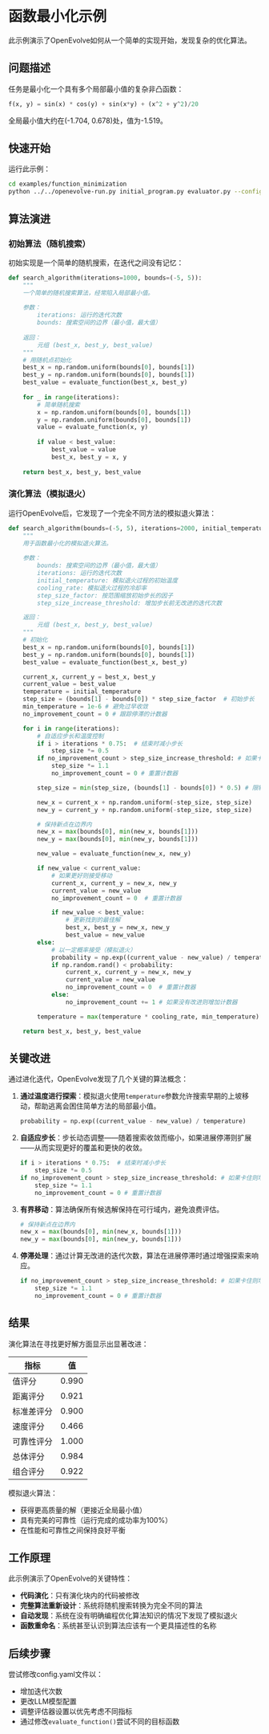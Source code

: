 # 函数最小化示例

此示例演示了OpenEvolve如何从一个简单的实现开始，发现复杂的优化算法。

## 问题描述

任务是最小化一个具有多个局部最小值的复杂非凸函数：

```python
f(x, y) = sin(x) * cos(y) + sin(x*y) + (x^2 + y^2)/20
```

全局最小值大约在(-1.704, 0.678)处，值为-1.519。

## 快速开始

运行此示例：

```bash
cd examples/function_minimization
python ../../openevolve-run.py initial_program.py evaluator.py --config config.yaml
```

## 算法演进

### 初始算法（随机搜索）

初始实现是一个简单的随机搜索，在迭代之间没有记忆：

```python
def search_algorithm(iterations=1000, bounds=(-5, 5)):
    """
    一个简单的随机搜索算法，经常陷入局部最小值。
    
    参数：
        iterations: 运行的迭代次数
        bounds: 搜索空间的边界（最小值，最大值）
        
    返回：
        元组 (best_x, best_y, best_value)
    """
    # 用随机点初始化
    best_x = np.random.uniform(bounds[0], bounds[1])
    best_y = np.random.uniform(bounds[0], bounds[1])
    best_value = evaluate_function(best_x, best_y)
    
    for _ in range(iterations):
        # 简单随机搜索
        x = np.random.uniform(bounds[0], bounds[1])
        y = np.random.uniform(bounds[0], bounds[1])
        value = evaluate_function(x, y)
        
        if value < best_value:
            best_value = value
            best_x, best_y = x, y
    
    return best_x, best_y, best_value
```

### 演化算法（模拟退火）

运行OpenEvolve后，它发现了一个完全不同方法的模拟退火算法：

```python
def search_algorithm(bounds=(-5, 5), iterations=2000, initial_temperature=100, cooling_rate=0.97, step_size_factor=0.2, step_size_increase_threshold=20):
    """
    用于函数最小化的模拟退火算法。
    
    参数：
        bounds: 搜索空间的边界（最小值，最大值）
        iterations: 运行的迭代次数
        initial_temperature: 模拟退火过程的初始温度
        cooling_rate: 模拟退火过程的冷却率
        step_size_factor: 按范围缩放初始步长的因子
        step_size_increase_threshold: 增加步长前无改进的迭代次数

    返回：
        元组 (best_x, best_y, best_value)
    """
    # 初始化
    best_x = np.random.uniform(bounds[0], bounds[1])
    best_y = np.random.uniform(bounds[0], bounds[1])
    best_value = evaluate_function(best_x, best_y)

    current_x, current_y = best_x, best_y
    current_value = best_value
    temperature = initial_temperature
    step_size = (bounds[1] - bounds[0]) * step_size_factor  # 初始步长
    min_temperature = 1e-6 # 避免过早收敛
    no_improvement_count = 0 # 跟踪停滞的计数器

    for i in range(iterations):
        # 自适应步长和温度控制
        if i > iterations * 0.75:  # 结束时减小步长
            step_size *= 0.5
        if no_improvement_count > step_size_increase_threshold: # 如果卡住则增加步长
            step_size *= 1.1
            no_improvement_count = 0 # 重置计数器

        step_size = min(step_size, (bounds[1] - bounds[0]) * 0.5) # 限制步长

        new_x = current_x + np.random.uniform(-step_size, step_size)
        new_y = current_y + np.random.uniform(-step_size, step_size)

        # 保持新点在边界内
        new_x = max(bounds[0], min(new_x, bounds[1]))
        new_y = max(bounds[0], min(new_y, bounds[1]))

        new_value = evaluate_function(new_x, new_y)

        if new_value < current_value:
            # 如果更好则接受移动
            current_x, current_y = new_x, new_y
            current_value = new_value
            no_improvement_count = 0  # 重置计数器

            if new_value < best_value:
                # 更新找到的最佳解
                best_x, best_y = new_x, new_y
                best_value = new_value
        else:
            # 以一定概率接受（模拟退火）
            probability = np.exp((current_value - new_value) / temperature)
            if np.random.rand() < probability:
                current_x, current_y = new_x, new_y
                current_value = new_value
                no_improvement_count = 0  # 重置计数器
            else:
                no_improvement_count += 1 # 如果没有改进则增加计数器

        temperature = max(temperature * cooling_rate, min_temperature) # 冷却

    return best_x, best_y, best_value
```

## 关键改进

通过进化迭代，OpenEvolve发现了几个关键的算法概念：

1. **通过温度进行探索**：模拟退火使用`temperature`参数允许搜索早期的上坡移动，帮助逃离会困住简单方法的局部最小值。
    ```python
    probability = np.exp((current_value - new_value) / temperature)
    ```

2. **自适应步长**：步长动态调整——随着搜索收敛而缩小，如果进展停滞则扩展——从而实现更好的覆盖和更快的收敛。
    ```python
    if i > iterations * 0.75:  # 结束时减小步长
        step_size *= 0.5
    if no_improvement_count > step_size_increase_threshold: # 如果卡住则增加步长
        step_size *= 1.1
        no_improvement_count = 0 # 重置计数器
    ```

3. **有界移动**：算法确保所有候选解保持在可行域内，避免浪费评估。
    ```python
    # 保持新点在边界内
    new_x = max(bounds[0], min(new_x, bounds[1]))
    new_y = max(bounds[0], min(new_y, bounds[1]))
    ```

4. **停滞处理**：通过计算无改进的迭代次数，算法在进展停滞时通过增强探索来响应。
    ```python
    if no_improvement_count > step_size_increase_threshold: # 如果卡住则增加步长
        step_size *= 1.1
        no_improvement_count = 0 # 重置计数器
    ```

## 结果

演化算法在寻找更好解方面显示出显著改进：

| 指标 | 值 |
|--------|-------|
| 值评分 | 0.990 |
| 距离评分 | 0.921 |
| 标准差评分 | 0.900 |
| 速度评分 | 0.466 |
| 可靠性评分 | 1.000 |
| 总体评分 | 0.984 |
| 组合评分 | 0.922 |

模拟退火算法：
- 获得更高质量的解（更接近全局最小值）
- 具有完美的可靠性（运行完成的成功率为100%）
- 在性能和可靠性之间保持良好平衡

## 工作原理

此示例演示了OpenEvolve的关键特性：

- **代码演化**：只有演化块内的代码被修改
- **完整算法重新设计**：系统将随机搜索转换为完全不同的算法
- **自动发现**：系统在没有明确编程优化算法知识的情况下发现了模拟退火
- **函数重命名**：系统甚至认识到算法应该有一个更具描述性的名称

## 后续步骤

尝试修改config.yaml文件以：
- 增加迭代次数
- 更改LLM模型配置
- 调整评估器设置以优先考虑不同指标
- 通过修改`evaluate_function()`尝试不同的目标函数